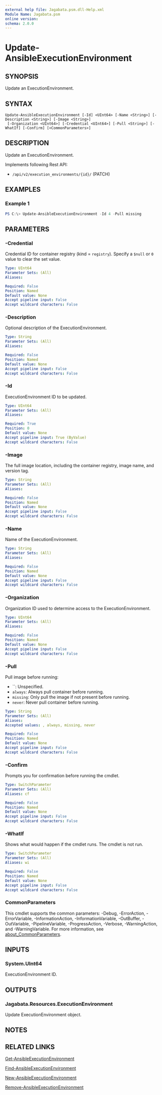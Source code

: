 ```yaml
---
external help file: Jagabata.psm.dll-Help.xml
Module Name: Jagabata.psm
online version:
schema: 2.0.0
---
```


# Update-AnsibleExecutionEnvironment

## SYNOPSIS
Update an ExecutionEnvironment.

## SYNTAX

```
Update-AnsibleExecutionEnvironment [-Id] <UInt64> [-Name <String>] [-Description <String>] [-Image <String>]
 [-Organization <UInt64>] [-Credential <UInt64>] [-Pull <String>] [-WhatIf] [-Confirm] [<CommonParameters>]
```

## DESCRIPTION
Update an ExecutionEnvironment.

Implements following Rest API:  
- `/api/v2/execution_environments/{id}/` (PATCH)

## EXAMPLES

### Example 1
```powershell
PS C:\> Update-AnsibleExecutionEnvironment -Id 4 -Pull missing
```

## PARAMETERS

### -Credential
Credential ID for container registry (kind = `registry`).
Specify a `$null` or `0` value to clear the set value.

```yaml
Type: UInt64
Parameter Sets: (All)
Aliases:

Required: False
Position: Named
Default value: None
Accept pipeline input: False
Accept wildcard characters: False
```

### -Description
Optional description of the ExecutionEnvironment.

```yaml
Type: String
Parameter Sets: (All)
Aliases:

Required: False
Position: Named
Default value: None
Accept pipeline input: False
Accept wildcard characters: False
```

### -Id
ExecutionEnvironment ID to be updated.

```yaml
Type: UInt64
Parameter Sets: (All)
Aliases:

Required: True
Position: 0
Default value: None
Accept pipeline input: True (ByValue)
Accept wildcard characters: False
```

### -Image
The full image location, including the container registry, image name, and version tag.

```yaml
Type: String
Parameter Sets: (All)
Aliases:

Required: False
Position: Named
Default value: None
Accept pipeline input: False
Accept wildcard characters: False
```

### -Name
Name of the ExecutionEnvironment.

```yaml
Type: String
Parameter Sets: (All)
Aliases:

Required: False
Position: Named
Default value: None
Accept pipeline input: False
Accept wildcard characters: False
```

### -Organization
Organization ID used to determine access to the ExecutionEnvironment.

```yaml
Type: UInt64
Parameter Sets: (All)
Aliases:

Required: False
Position: Named
Default value: None
Accept pipeline input: False
Accept wildcard characters: False
```

### -Pull
Pull image before running:  
- ``: Unspecified.
- `always`: Always pull container before running.  
- `missing`: Only pull the image if not present before running.  
- `never`: Never pull container before running.

```yaml
Type: String
Parameter Sets: (All)
Aliases:
Accepted values: , always, missing, never

Required: False
Position: Named
Default value: None
Accept pipeline input: False
Accept wildcard characters: False
```

### -Confirm
Prompts you for confirmation before running the cmdlet.

```yaml
Type: SwitchParameter
Parameter Sets: (All)
Aliases: cf

Required: False
Position: Named
Default value: None
Accept pipeline input: False
Accept wildcard characters: False
```

### -WhatIf
Shows what would happen if the cmdlet runs.
The cmdlet is not run.

```yaml
Type: SwitchParameter
Parameter Sets: (All)
Aliases: wi

Required: False
Position: Named
Default value: None
Accept pipeline input: False
Accept wildcard characters: False
```

### CommonParameters
This cmdlet supports the common parameters: -Debug, -ErrorAction, -ErrorVariable, -InformationAction, -InformationVariable, -OutBuffer, -OutVariable, -PipelineVariable, -ProgressAction, -Verbose, -WarningAction, and -WarningVariable. For more information, see [about_CommonParameters](http://go.microsoft.com/fwlink/?LinkID=113216).

## INPUTS

### System.UInt64
ExecutionEnvironment ID.

## OUTPUTS

### Jagabata.Resources.ExecutionEnvironment
Update ExecutionEnvironment object.

## NOTES

## RELATED LINKS

[Get-AnsibleExecutionEnvironment](Get-AnsibleExecutionEnvironment.md)

[Find-AnsibleExecutionEnvironment](Find-AnsibleExecutionEnvironment.md)

[New-AnsibleExecutionEnvironment](New-AnsibleExecutionEnvironment.md)

[Remove-AnsibleExecutionEnvironment](Remove-AnsibleExecutionEnvironment.md)
